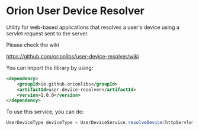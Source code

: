 # Orion User Device Resolver
Utility for web-based applications that resolves a user's device using a servlet request sent to the server.

Please check the wiki

https://github.com/orionlibs/user-device-resolver/wiki

You can import the library by using:  
```xml
<dependency>
    <groupId>io.github.orionlibs</groupId>
    <artifactId>user-device-resolver</artifactId>
    <version>1.0.0</version>
</dependency>
```

To use this service, you can do:
```java
UserDeviceType deviceType = UserDeviceService.resolveDevice(httpServletRequest);
```